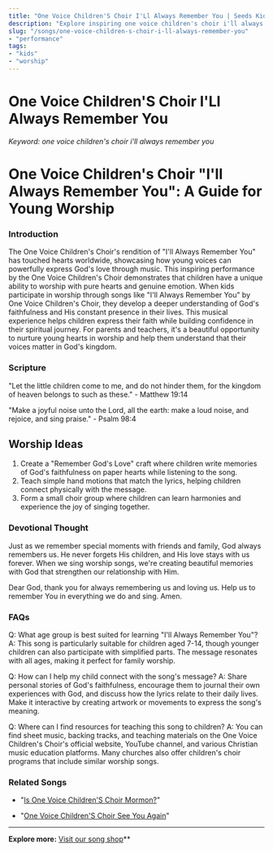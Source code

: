 ```yaml
---
title: "One Voice Children'S Choir I'Ll Always Remember You | Seeds Kids Worship"
description: "Explore inspiring one voice children's choir i'll always remember you for children's worship and faith development. Biblical music resources for families and ministry."
slug: "/songs/one-voice-children-s-choir-i-ll-always-remember-you"
- "performance"
tags:
- "kids"
- "worship"
---
```


# One Voice Children'S Choir I'Ll Always Remember You

_Keyword: one voice children's choir i'll always remember you_

# One Voice Children's Choir "I'll Always Remember You": A Guide for Young Worship

### Introduction
The One Voice Children's Choir's rendition of "I'll Always Remember You" has touched hearts worldwide, showcasing how young voices can powerfully express God's love through music. This inspiring performance by the One Voice Children's Choir demonstrates that children have a unique ability to worship with pure hearts and genuine emotion. When kids participate in worship through songs like "I'll Always Remember You" by One Voice Children's Choir, they develop a deeper understanding of God's faithfulness and His constant presence in their lives. This musical experience helps children express their faith while building confidence in their spiritual journey. For parents and teachers, it's a beautiful opportunity to nurture young hearts in worship and help them understand that their voices matter in God's kingdom.

### Scripture
"Let the little children come to me, and do not hinder them, for the kingdom of heaven belongs to such as these." - Matthew 19:14

"Make a joyful noise unto the Lord, all the earth: make a loud noise, and rejoice, and sing praise." - Psalm 98:4

## Worship Ideas
1. Create a "Remember God's Love" craft where children write memories of God's faithfulness on paper hearts while listening to the song.
2. Teach simple hand motions that match the lyrics, helping children connect physically with the message.
3. Form a small choir group where children can learn harmonies and experience the joy of singing together.

### Devotional Thought
Just as we remember special moments with friends and family, God always remembers us. He never forgets His children, and His love stays with us forever. When we sing worship songs, we're creating beautiful memories with God that strengthen our relationship with Him.

Dear God, thank you for always remembering us and loving us. Help us to remember You in everything we do and sing. Amen.

### FAQs
Q: What age group is best suited for learning "I'll Always Remember You"?
A: This song is particularly suitable for children aged 7-14, though younger children can also participate with simplified parts. The message resonates with all ages, making it perfect for family worship.

Q: How can I help my child connect with the song's message?
A: Share personal stories of God's faithfulness, encourage them to journal their own experiences with God, and discuss how the lyrics relate to their daily lives. Make it interactive by creating artwork or movements to express the song's meaning.

Q: Where can I find resources for teaching this song to children?
A: You can find sheet music, backing tracks, and teaching materials on the One Voice Children's Choir's official website, YouTube channel, and various Christian music education platforms. Many churches also offer children's choir programs that include similar worship songs.

### Related Songs

- "[Is One Voice Children'S Choir Mormon?](/songs/is-one-voice-children-s-choir-mormon/)"

- "[One Voice Children'S Choir See You Again](/songs/one-voice-children-s-choir-see-you-again/)"

---

**Explore more:** [Visit our song shop](https://seedskidsworship.com/shop)**

<!-- Schema Markup -->
<script type="application/ld+json">
{
  "@context": "https://schema.org",
  "@type": "MusicRecording",
  "name": "One Voice Children'S Choir I'Ll Always Remember You",
  "byArtist": {
    "@type": "MusicGroup",
    "name": "Seeds Kids Worship"
  },
  "isFamilyFriendly": true,
  "url": "https://seedskidsworship.com/songs/one-voice-children-s-choir-i-ll-always-remember-you/"
}
</script>